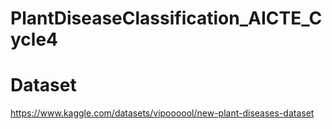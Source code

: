 # PlantDiseaseClassification_AICTE_Cycle4

# Dataset 
https://www.kaggle.com/datasets/vipoooool/new-plant-diseases-dataset
